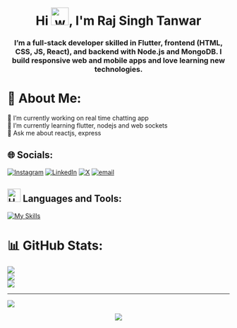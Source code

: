 <h1 align="center">Hi <img src="https://user-images.githubusercontent.com/72663882/171687151-bb31c996-c9d2-49c8-b593-734946893b23.gif" alt="waving hand gif" aria-hidden="true" width="40" />, I'm Raj Singh Tanwar</h1>
<h3 align="center">I’m a full-stack developer skilled in Flutter, frontend (HTML, CSS, JS, React), and backend with Node.js and MongoDB. I build responsive web and mobile apps and love learning new technologies.</h3>

# 💫 About Me:
🔭 I’m currently working on real time chatting app<br>🌱 I’m currently learning flutter, nodejs and web sockets<br>💬 Ask me about reactjs, express<br>


## 🌐 Socials:
[![Instagram](https://skillicons.dev/icons?i=instagram)](https://instagram.com/raaajsgn) [![LinkedIn](https://skillicons.dev/icons?i=linkedin)](https://linkedin.com/in/raj-singh-08150a271) [![X](https://skillicons.dev/icons?i=twitter)](https://x.com/rajsingh_05_) [![email](https://skillicons.dev/icons?i=gmail)](mailto:rajsingh18904@gmail.com) 

## <img src="https://raw.githubusercontent.com/Tarikul-Islam-Anik/Animated-Fluent-Emojis/master/Emojis/Objects/Hammer%20and%20Wrench.png" alt="Hammer and Wrench" width="30" height="30" /> **Languages and Tools:**  
[![My Skills](https://skillicons.dev/icons?i=html,css,tailwind,js,react,vite,ts,next,expressjs,nodejs,mongodb,git,github,vscode,postman)](#)
# 📊 GitHub Stats:
![](https://github-readme-stats.vercel.app/api?username=rajsingh04&theme=dark&hide_border=false&include_all_commits=false&count_private=false)<br/>
![](https://nirzak-streak-stats.vercel.app/?user=rajsingh04&theme=dark&hide_border=false)<br/>
![](https://github-readme-stats.vercel.app/api/top-langs/?username=rajsingh04&theme=dark&hide_border=false&include_all_commits=false&count_private=false&layout=compact)

---
[![](https://visitcount.itsvg.in/api?id=rajsingh04&icon=4&color=2)](https://visitcount.itsvg.in)

<p align="center">
     <img src="https://capsule-render.vercel.app/api?type=waving&color=gradient&height=100&section=footer"/>
</p>
